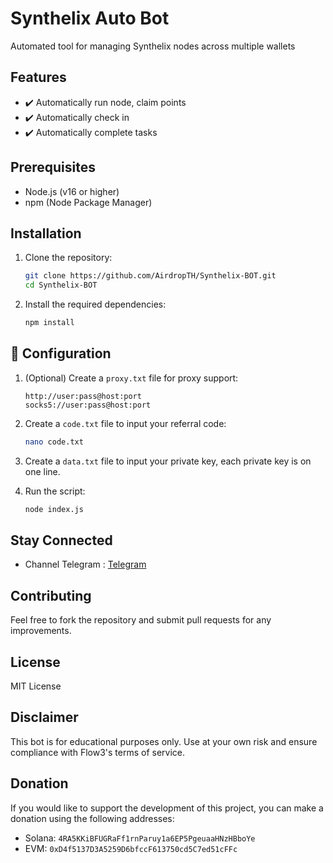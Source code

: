 # Synthelix Auto Bot
Automated tool for managing Synthelix nodes across multiple wallets

## Features
- ✔️ Automatically run node, claim points
- ✔️ Automatically check in
- ✔️ Automatically complete tasks

## Prerequisites

- Node.js (v16 or higher)
- npm (Node Package Manager)


## Installation

1. Clone the repository:
    ```sh
    git clone https://github.com/AirdropTH/Synthelix-BOT.git
    cd Synthelix-BOT
    ```

2. Install the required dependencies:
    ```sh
    npm install
    ```

## 📝 Configuration

1. (Optional) Create a `proxy.txt` file for proxy support:
    ```
    http://user:pass@host:port
    socks5://user:pass@host:port
    ```

2. Create a `code.txt` file to input your referral code:
    ```sh
    nano code.txt
    ```
3. Create a `data.txt` file to input your private key, each private key is on one line. 

4. Run the script:
    ```sh
    node index.js
    ```

## Stay Connected

- Channel Telegram : [Telegram](https://t.me/AirdropToolkitHub)

## Contributing

Feel free to fork the repository and submit pull requests for any improvements.

## License

MIT License

## Disclaimer

This bot is for educational purposes only. Use at your own risk and ensure compliance with Flow3's terms of service.

## Donation

If you would like to support the development of this project, you can make a donation using the following addresses:

- Solana: `4RA5KKiBFUGRaFf1rnParuy1a6EP5PgeuaaHNzHBboYe`
- EVM: `0xD4f5137D3A5259D6bfccF613750cd5C7ed51cFFc`
